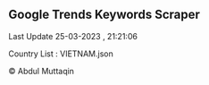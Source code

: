 

## Google Trends Keywords Scraper 
 
Last Update 25-03-2023 , 21:21:06

Country List :
VIETNAM.json



© Abdul Muttaqin 
